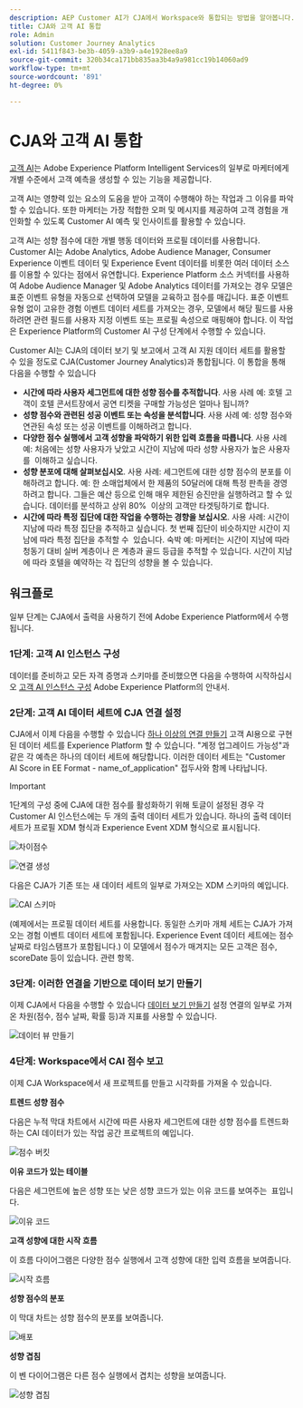 ```yaml
---
description: AEP Customer AI가 CJA에서 Workspace와 통합되는 방법을 알아봅니다.
title: CJA와 고객 AI 통합
role: Admin
solution: Customer Journey Analytics
exl-id: 5411f843-be3b-4059-a3b9-a4e1928ee8a9
source-git-commit: 320b34ca171bb835aa3b4a9a981cc19b14060ad9
workflow-type: tm+mt
source-wordcount: '891'
ht-degree: 0%

---
```


# CJA와 고객 AI 통합

[고객 AI](https://experienceleague.adobe.com/docs/experience-platform/intelligent-services/customer-ai/overview.html?lang=en)는 Adobe Experience Platform Intelligent Services의 일부로 마케터에게 개별 수준에서 고객 예측을 생성할 수 있는 기능을 제공합니다.

고객 AI는 영향력 있는 요소의 도움을 받아 고객이 수행해야 하는 작업과 그 이유를 파악할 수 있습니다. 또한 마케터는 가장 적합한 오퍼 및 메시지를 제공하여 고객 경험을 개인화할 수 있도록 Customer AI 예측 및 인사이트를 활용할 수 있습니다.

고객 AI는 성향 점수에 대한 개별 행동 데이터와 프로필 데이터를 사용합니다. Customer AI는 Adobe Analytics, Adobe Audience Manager, Consumer Experience 이벤트 데이터 및 Experience Event 데이터를 비롯한 여러 데이터 소스를 이용할 수 있다는 점에서 유연합니다. Experience Platform 소스 커넥터를 사용하여 Adobe Audience Manager 및 Adobe Analytics 데이터를 가져오는 경우 모델은 표준 이벤트 유형을 자동으로 선택하여 모델을 교육하고 점수를 매깁니다. 표준 이벤트 유형 없이 고유한 경험 이벤트 데이터 세트를 가져오는 경우, 모델에서 해당 필드를 사용하려면 관련 필드를 사용자 지정 이벤트 또는 프로필 속성으로 매핑해야 합니다. 이 작업은 Experience Platform의 Customer AI 구성 단계에서 수행할 수 있습니다. &#x200B;

Customer AI는 CJA의 데이터 보기 및 보고에서 고객 AI 지원 데이터 세트를 활용할 수 있을 정도로 CJA(Customer Journey Analytics)과 통합됩니다. 이 통합을 통해 다음을 수행할 수 있습니다

* **시간에 따라 사용자 세그먼트에 대한 성향 점수를 추적합니다**. 사용 사례 예: 호텔 고객이 호텔 콘서트장에서 공연 티켓을 구매할 가능성은 얼마나 됩니까?
* **성향 점수와 관련된 성공 이벤트 또는 속성을 분석합니다**. &#x200B;사용 사례 예: 성향 점수와 연관된 속성 또는 성공 이벤트를 이해하려고 합니다.
* **다양한 점수 실행에서 고객 성향을 파악하기 위한 입력 흐름을 따릅니다**. 사용 사례 예: 처음에는 성향 사용자가 낮았고 시간이 지남에 따라 성향 사용자가 높은 사용자를 &#x200B; 이해하고 싶습니다.
* **성향 분포에 대해 살펴보십시오**. 사용 사례: 세그먼트에 대한 성향 점수의 분포를 이해하려고 합니다. &#x200B;예: 한 소매업체에서 한 제품의 50달러에 대해 특정 판촉을 경영하려고 합니다. 그들은 예산 등으로 인해 매우 제한된 승진만을 실행하려고 할 수 있습니다. 데이터를 분석하고 상위 80% &#x200B; 이상의 고객만 타겟팅하기로 합니다.
* **시간에 따라 특정 집단에 대한 작업을 수행하는 경향을 보십시오**. 사용 사례: 시간이 지남에 따라 특정 집단을 추적하고 싶습니다. 첫 번째 집단이 비슷하지만 시간이 지남에 따라 특정 집단을 추적할 수 &#x200B; 있습니다. 숙박 예: 마케터는 시간이 지남에 따라 청동기 대비 실버 계층이나 은 계층과 골드 등급을 추적할 수 있습니다. 시간이 지남에 따라 호텔을 예약하는 각 집단의 성향을 볼 수 있습니다. &#x200B;

## 워크플로

일부 단계는 CJA에서 출력을 사용하기 전에 Adobe Experience Platform에서 수행됩니다.

### 1단계: 고객 AI 인스턴스 구성

데이터를 준비하고 모든 자격 증명과 스키마를 준비했으면 다음을 수행하여 시작하십시오 [고객 AI 인스턴스 구성](https://experienceleague.adobe.com/docs/experience-platform/intelligent-services/customer-ai/user-guide/configure.html?lang=en) Adobe Experience Platform의 안내서.

### 2단계: 고객 AI 데이터 세트에 CJA 연결 설정

CJA에서 이제 다음을 수행할 수 있습니다 [하나 이상의 연결 만들기](/help/connections/create-connection.md) 고객 AI용으로 구현된 데이터 세트를 Experience Platform 할 수 있습니다. &quot;계정 업그레이드 가능성&quot;과 같은 각 예측은 하나의 데이터 세트에 해당합니다. 이러한 데이터 세트는 &quot;Customer AI Score in EE Format - name_of_application&quot; 접두사와 함께 나타납니다.

>[!IMPORTANT]
>
>1단계의 구성 중에 CJA에 대한 점수를 활성화하기 위해 토글이 설정된 경우 각 Customer AI 인스턴스에는 두 개의 출력 데이터 세트가 있습니다. 하나의 출력 데이터 세트가 프로필 XDM 형식과 Experience Event XDM 형식으로 표시됩니다.

![차이점수](assets/cai-scores.png)

![연결 생성](assets/create-conn.png)

다음은 CJA가 기존 또는 새 데이터 세트의 일부로 가져오는 XDM 스키마의 예입니다.

![CAI 스키마](assets/cai-schema.png)

(예제에서는 프로필 데이터 세트를 사용합니다. 동일한 스키마 개체 세트는 CJA가 가져오는 경험 이벤트 데이터 세트에 포함됩니다. Experience Event 데이터 세트에는 점수 날짜로 타임스탬프가 포함됩니다.) 이 모델에서 점수가 매겨지는 모든 고객은 점수, scoreDate 등이 있습니다. 관련 항목.

### 3단계: 이러한 연결을 기반으로 데이터 보기 만들기

이제 CJA에서 다음을 수행할 수 있습니다 [데이터 보기 만들기](/help/data-views/create-dataview.md) 설정 연결의 일부로 가져온 차원(점수, 점수 날짜, 확률 등)과 지표를 사용할 수 있습니다.

![데이터 뷰 만들기](assets/create-dataview.png)

### 4단계: Workspace에서 CAI 점수 보고

이제 CJA Workspace에서 새 프로젝트를 만들고 시각화를 가져올 수 있습니다.

**트렌드 성향 점수**

다음은 누적 막대 차트에서 시간에 따른 사용자 세그먼트에 대한 성향 점수를 트렌드화하는 CAI 데이터가 있는 작업 공간 프로젝트&#x200B;의 예입니다.

![점수 버킷](assets/workspace-scores.png)

**이유 코드가 있는 테이블**

다음은 세그먼트에 높은 성향 또는 낮은 성향 코드가 있는 이유 코드를 보여주는 &#x200B; 표입니다.

![이유 코드](assets/reason-codes.png)

**고객 성향에 대한 시작 흐름**

이 흐름 다이어그램은 다양한 점수 실행에서 고객 성향&#x200B;에 대한 입력 흐름을 보여줍니다.

![시작 흐름](assets/flow.png)

**성향 점수의 분포**

이 막대 차트는 성향 점수의 분포를 보여줍니다&#x200B;.

![배포](assets/distribution.png)

**성향 겹침**

이 벤 다이어그램은 다른 점수 실행에서 겹치는 성향을 보여줍니다.

![성향 겹침](assets/venn.png)

